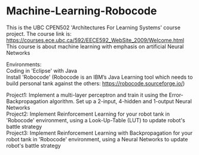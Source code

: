 # Machine-Learning-Robocode
This is the UBC CPEN502 'Architectures For Learning Systems' course project. The course link is: https://courses.ece.ubc.ca/592/EECE592_WebSite_2009/Welcome.html  
This course is about machine learning with emphasis on artificial Neural Networks  

Environments:  
Coding in 'Eclipse' with Java  
Install 'Robocode' (Robocode is an IBM’s Java Learning tool which needs to build personal tank against the others: https://robocode.sourceforge.io/)  

Project1: Implement a multi-layer perceptron and train it using the Error-Backpropagation algorithm. Set up a 2-input, 4-hidden and 1-output Neural Networks  
Project2: Implement Reinforcement Learning for your robot tank in 'Robocode' environment, using a Look-Up-Table (LUT) to update robot's battle strategy  
Project3: Implement Reinforcement Learning with Backpropagation for your robot tank in 'Robocode' environment, using a Neural Networks to update robot's battle strategy  